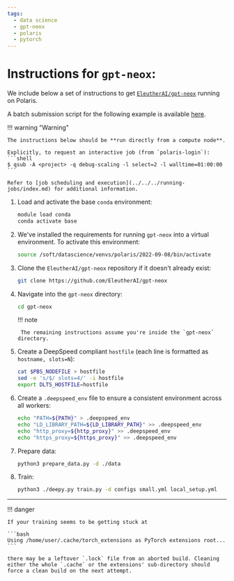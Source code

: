 ```yaml
---
tags:
  - data science
  - gpt-neox
  - polaris
  - pytorch
---
```


# Instructions for `gpt-neox`:

We include below a set of instructions to get [`EleutherAI/gpt-neox`](https://github.com/EleutherAI/gpt-neox) running on Polaris.

A batch submission script for the following example is available [here](https://github.com/argonne-lcf/GettingStarted/blob/master/DataScience/DeepSpeed/gpt-neox/README.md).

!!! warning "Warning"

    The instructions below should be **run directly from a compute node**.

    Explicitly, to request an interactive job (from `polaris-login`):
    ```shell
    $ qsub -A <project> -q debug-scaling -l select=2 -l walltime=01:00:00
    ```

    Refer to [job scheduling and execution](../../../running-jobs/index.md) for additional information.

1. Load and activate the base `conda` environment:
   ```bash
   module load conda
   conda activate base
   ```

2. We've installed the requirements for running `gpt-neox` into a virtual environment. To activate this environment:
   ```bash
   source /soft/datascience/venvs/polaris/2022-09-08/bin/activate
   ```

3. Clone the `EleutherAI/gpt-neox` repository if it doesn't already exist:
   ```bash
   git clone https://github.com/EleutherAI/gpt-neox
   ```

4. Navigate into the `gpt-neox` directory:
   ```bash
   cd gpt-neox
   ```
   
    !!! note 
   
        The remaining instructions assume you're inside the `gpt-neox` directory.

5. Create a DeepSpeed compliant `hostfile` (each line is formatted as `hostname, slots=N`):
   ```bash
   cat $PBS_NODEFILE > hostfile
   sed -e 's/$/ slots=4/' -i hostfile
   export DLTS_HOSTFILE=hostfile 
   ```

6. Create a `.deepspeed_env` file to ensure a consistent environment across all workers:
   ```bash
   echo "PATH=${PATH}" > .deepspeed_env
   echo "LD_LIBRARY_PATH=${LD_LIBRARY_PATH}" >> .deepspeed_env
   echo "http_proxy=${http_proxy}" >> .deepspeed_env
   echo "https_proxy=${https_proxy}" >> .deepspeed_env
   ```

7. Prepare data:
   ```bash
   python3 prepare_data.py -d ./data
   ```

8. Train:
   ```bash
   python3 ./deepy.py train.py -d configs small.yml local_setup.yml
   ```

---

!!! danger 

    If your training seems to be getting stuck at

    ```bash
    Using /home/user/.cache/torch_extensions as PyTorch extensions root...
    ```

    there may be a leftover `.lock` file from an aborted build. Cleaning either the whole `.cache` or the extensions' sub-directory should force a clean build on the next attempt.
